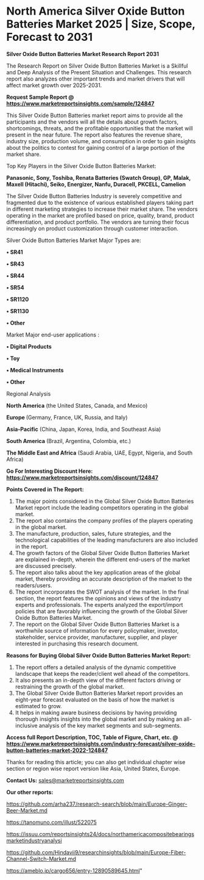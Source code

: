 # North America Silver Oxide Button Batteries Market 2025 | Size, Scope, Forecast to 2031

<strong>Silver Oxide Button Batteries Market Research Report 2031</strong>

The Research Report on Silver Oxide Button Batteries Market is a Skillful and Deep Analysis of the Present Situation and Challenges. This research report also analyzes other important trends and market drivers that will affect market growth over 2025-2031.

<strong>Request Sample Report @ <a href=https://www.marketreportsinsights.com/sample/124847>https://www.marketreportsinsights.com/sample/124847</a></strong>

This Silver Oxide Button Batteries market report aims to provide all the participants and the vendors will all the details about growth factors, shortcomings, threats, and the profitable opportunities that the market will present in the near future. The report also features the revenue share, industry size, production volume, and consumption in order to gain insights about the politics to contest for gaining control of a large portion of the market share.

Top Key Players in the Silver Oxide Button Batteries Market:

<strong>Panasonic, Sony, Toshiba, Renata Batteries (Swatch Group), GP, Malak, Maxell (Hitachi), Seiko, Energizer, Nanfu, Duracell, PKCELL, Camelion</strong>

The Silver Oxide Button Batteries Industry is severely competitive and fragmented due to the existence of various established players taking part in different marketing strategies to increase their market share. The vendors operating in the market are profiled based on price, quality, brand, product differentiation, and product portfolio. The vendors are turning their focus increasingly on product customization through customer interaction.

Silver Oxide Button Batteries Market Major Types are:

<strong>• SR41

• SR43

• SR44

• SR54

• SR1120

• SR1130

• Other</strong>

Market Major end-user applications :

<strong>• Digital Products

• Toy

• Medical Instruments

• Other</strong>

Regional Analysis

</u><strong><b>North America</b></strong> (the United States, Canada, and Mexico)

<strong><b>Europe </b></strong>(Germany, France, UK, Russia, and Italy)

<strong><b>Asia-Pacific</b></strong> (China, Japan, Korea, India, and Southeast Asia)

<strong><b>South America</b></strong> (Brazil, Argentina, Colombia, etc.)

<strong><b>The Middle East and Africa</b></strong> (Saudi Arabia, UAE, Egypt, Nigeria, and South Africa)

<strong>Go For Interesting Discount Here: <a href=https://www.marketreportsinsights.com/discount/124847>https://www.marketreportsinsights.com/discount/124847</a></strong>

<strong>Points Covered in The Report:</strong>
<ol>
  <li>The major points considered in the Global Silver Oxide Button Batteries Market report include the leading competitors operating in the global market.</li>
  <li>The report also contains the company profiles of the players operating in the global market.</li>
  <li>The manufacture, production, sales, future strategies, and the technological capabilities of the leading manufacturers are also included in the report.</li>
  <li>The growth factors of the Global Silver Oxide Button Batteries Market are explained in-depth, wherein the different end-users of the market are discussed precisely.</li>
  <li>The report also talks about the key application areas of the global market, thereby providing an accurate description of the market to the readers/users.</li>
  <li>The report incorporates the SWOT analysis of the market. In the final section, the report features the opinions and views of the industry experts and professionals. The experts analyzed the export/import policies that are favorably influencing the growth of the Global Silver Oxide Button Batteries Market.</li>
  <li>The report on the Global Silver Oxide Button Batteries Market is a worthwhile source of information for every policymaker, investor, stakeholder, service provider, manufacturer, supplier, and player interested in purchasing this research document.</li>
</ol>
<strong>Reasons for Buying Global Silver Oxide Button Batteries Market Report:</strong>

<ol>
  <li>The report offers a detailed analysis of the dynamic competitive landscape that keeps the reader/client well ahead of the competitors.</li>
  <li>It also presents an in-depth view of the different factors driving or restraining the growth of the global market.</li>
  <li>The Global Silver Oxide Button Batteries Market report provides an eight-year forecast evaluated on the basis of how the market is estimated to grow.</li>
  <li>It helps in making aware business decisions by having providing thorough insights insights into the global market and by making an all-inclusive analysis of the key market segments and sub-segments.</li>
</ol>
<strong>Access full Report Description, TOC, Table of Figure, Chart, etc. @ <a href=https://www.marketreportsinsights.com/industry-forecast/silver-oxide-button-batteries-market-2022-124847>https://www.marketreportsinsights.com/industry-forecast/silver-oxide-button-batteries-market-2022-124847</a></strong>


Thanks for reading this article; you can also get individual chapter wise section or region wise report version like Asia, United States, Europe.

<strong>Contact Us:</strong>
sales@marketreportsinsights.com

<strong>Our other reports:</strong>

<a href=https://github.com/arha237/research-search/blob/main/Europe-Ginger-Beer-Market.md>https://github.com/arha237/research-search/blob/main/Europe-Ginger-Beer-Market.md</a>

<a href=https://tanomuno.com/illust/522075>https://tanomuno.com/illust/522075</a>

<a href=https://issuu.com/reportsinsights24/docs/northamericacompositebearingsmarketindustryanalysi>https://issuu.com/reportsinsights24/docs/northamericacompositebearingsmarketindustryanalysi</a>

<a href=https://github.com/Hindavii9/researchinsights/blob/main/Europe-Fiber-Channel-Switch-Market.md>https://github.com/Hindavii9/researchinsights/blob/main/Europe-Fiber-Channel-Switch-Market.md</a>

<a href=https://ameblo.jp/cargo656/entry-12890589645.html>https://ameblo.jp/cargo656/entry-12890589645.html</a>"
